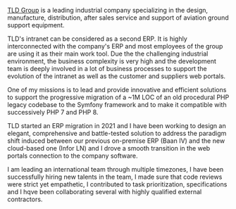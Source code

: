 [TLD Group](https://www.tld-group.com) is a leading industrial company specializing in the design, manufacture, distribution, after sales service and support of aviation ground support equipment.

TLD's intranet can be considered as a second ERP. It is highly interconnected with the company's ERP and most employees of the group are using it as their main work tool. Due the the challenging industrial environment, the business complexity is very high and the development team is deeply involved in a lot of business processes to support the evolution of the intranet as well as the customer and suppliers web portals.

One of my missions is to lead and provide innovative and efficient solutions to support the progressive migration of a ~1M LOC of an old procedural PHP legacy codebase to the Symfony framework and to make it compatible with successively PHP 7 and PHP 8.

TLD started an ERP migration in 2021 and I have been working to design an elegant, comprehensive and battle-tested solution to address the paradigm shift induced between our previous on-premise ERP (Baan IV) and the new cloud-based one (Infor LN) and I drove a smooth transition in the web portals connection to the company software.

I am leading an international team through multiple timezones, I have been successfully hiring new talents in the team, I made sure that code reviews were strict yet empathetic, I contributed to task prioritization, specifications and I hqve been collaborating several with highly qualified external contractors.
